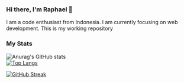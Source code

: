 ### Hi there, I'm Raphael 👋

I am a code enthusiast from Indonesia.
I am currently focusing on web development.
This is my working repository

### My Stats
![Anurag's GitHub stats](https://github-readme-stats.vercel.app/api?username=raphael-talenavi&theme=radical&count_private=true&show_icons=true&hide_title=true)  
[![Top Langs](https://github-readme-stats.vercel.app/api/top-langs/?username=raphael-talenavi&layout=compact&theme=radical)](https://github.com/anuraghazra/github-readme-stats)

[![GitHub Streak](https://streak-stats.demolab.com?user=raphael-talenavi&theme=radical&mode=weekly)](https://git.io/streak-stats)
<!--
**raphael-talenavi/raphael-talenavi** is a ✨ _special_ ✨ repository because its `README.md` (this file) appears on your GitHub profile.

Here are some ideas to get you started:

- 🔭 I’m currently working on ...
- 🌱 I’m currently learning ...
- 👯 I’m looking to collaborate on ...
- 🤔 I’m looking for help with ...
- 💬 Ask me about ...
- 📫 How to reach me: ...
- 😄 Pronouns: ...
- ⚡ Fun fact: ...
-->
